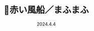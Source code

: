 ---
layout: Cover
permalink: /RedBalloon/
title: 🎈赤い風船／まふまふ
path: 20240404_RedBalloon
date: 2024.4.4
youtube: C_WYVFfapCo
bilibili: BV1Bt421G7mh
netease: 189029736
qq: 000Hu2WF1UIMev
shorts_youtube: Vq0vQJTa8-0
shorts_bilibili: BV1tK421b7cK
---